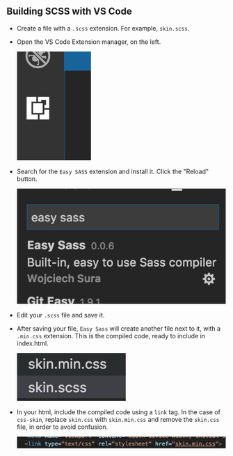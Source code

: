 ## Building SCSS with VS Code

- Create a file with a `.scss` extension. For example, `skin.scss`.
- Open the VS Code Extension manager, on the left.

    ![](assets/compile-sass/vscode-extensions.png)

- Search for the `Easy SASS` extension and install it. Click the "Reload" button.

    ![](assets/compile-sass/vscode-easy-sass.png)

- Edit your `.scss` file and save it.

- After saving your file, `Easy Sass` will create another file next to it, with a `.min.css` extension. This is the compiled code, ready to include in index.html.

    ![](assets/compile-sass/vscode-generated-skin.png)

- In your html, include the compiled code using a `link` tag. In the case of `css-skin`, replace `skin.css` with `skin.min.css` and remove the `skin.css` file, in order to avoid confusion.

    ![](assets/compile-sass/vscode-import.png)
